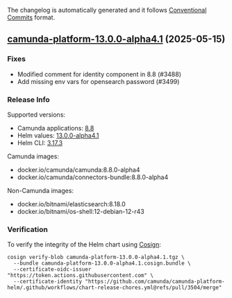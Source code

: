 The changelog is automatically generated and it follows [Conventional Commits](https://www.conventionalcommits.org/en/v1.0.0/) format.

## [camunda-platform-13.0.0-alpha4.1](https://github.com/camunda/camunda-platform-helm/releases/tag/camunda-platform-13.0.0-alpha4.1) (2025-05-15)

### Fixes

- Modified comment for identity component in 8.8 (#3488)
- Add missing env vars for opensearch password (#3499)

<!-- generated by git-cliff -->
### Release Info

Supported versions:

- Camunda applications: [8.8](https://github.com/camunda/camunda-platform/releases?q=tag%3A8.8&expanded=true)
- Helm values: [13.0.0-alpha4.1](https://artifacthub.io/packages/helm/camunda/camunda-platform/13.0.0-alpha4.1#parameters)
- Helm CLI: [3.17.3](https://github.com/helm/helm/releases/tag/v3.17.3)

Camunda images:

- docker.io/camunda/camunda:8.8.0-alpha4
- docker.io/camunda/connectors-bundle:8.8.0-alpha4

Non-Camunda images:

- docker.io/bitnami/elasticsearch:8.18.0
- docker.io/bitnami/os-shell:12-debian-12-r43

### Verification

To verify the integrity of the Helm chart using [Cosign](https://docs.sigstore.dev/signing/quickstart/):

```shell
cosign verify-blob camunda-platform-13.0.0-alpha4.1.tgz \
  --bundle camunda-platform-13.0.0-alpha4.1.cosign.bundle \
  --certificate-oidc-issuer "https://token.actions.githubusercontent.com" \
  --certificate-identity "https://github.com/camunda/camunda-platform-helm/.github/workflows/chart-release-chores.yml@refs/pull/3504/merge"
```
